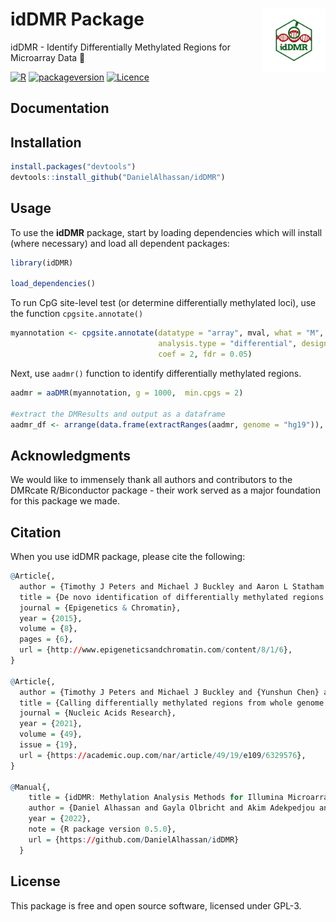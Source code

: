 # idDMR Package  <img src="images/logo.png" align="right" width="20%" height="20%" />
idDMR - Identify Differentially Methylated Regions for Microarray Data 🧬

<!-- badges: start -->
[![R](https://github.com/DanielAlhassan/idDMR/actions/workflows/r.yml/badge.svg)](https://github.com/DanielAlhassan/idDMR/actions/workflows/r.yml)
[![packageversion](https://img.shields.io/badge/Package%20version-0.5.0-orange.svg?style=flat-square)](commits/develop)
[![Licence](https://img.shields.io/badge/licence-GPL--3-blue.svg)](https://www.gnu.org/licenses/gpl-3.0.en.html)

<!-- badges: end -->


## Documentation


## Installation
<!--
You can install the release version from CRAN

``` r
install.packages("idDMR", dependencies=TRUE)
```

and the development version from GitHub
-->
``` r
install.packages("devtools")
devtools::install_github("DanielAlhassan/idDMR") 
```

## Usage
To use the **idDMR** package, start by loading dependencies which will install (where necessary) and load all dependent packages:

```r
library(idDMR)

load_dependencies()
```

To run CpG site-level test (or determine differentially methylated loci), use the function `cpgsite.annotate()`
```r
myannotation <- cpgsite.annotate(datatype = "array", mval, what = "M", arraytype = "450K",
                                 analysis.type = "differential", design = design_mat,
                                 coef = 2, fdr = 0.05)
```

Next, use `aadmr()` function to identify differentially methylated regions. 
```r
aadmr = aaDMR(myannotation, g = 1000,  min.cpgs = 2)

#extract the DMResults and output as a dataframe
aadmr_df <- arrange(data.frame(extractRanges(aadmr, genome = "hg19")), seqnames)

```

## Acknowledgments
We would like to immensely thank all authors and contributors to the DMRcate R/Biconductor package - their work served as a major foundation for this package we made.

## Citation
When you use idDMR package, please cite the following:
```r
@Article{,
  author = {Timothy J Peters and Michael J Buckley and Aaron L Statham and Ruth Pidsley and Katherine Samaras and Reginald V Lord and Susan J Clark and Peter L Molloy},
  title = {De novo identification of differentially methylated regions in the human genome},
  journal = {Epigenetics & Chromatin},
  year = {2015},
  volume = {8},
  pages = {6},
  url = {http://www.epigeneticsandchromatin.com/content/8/1/6},
}

@Article{,
  author = {Timothy J Peters and Michael J Buckley and {Yunshun Chen} and Gordon K Smyth and Christopher C Goodnow and Susan J Clark},
  title = {Calling differentially methylated regions from whole genome bisulphite sequencing with DMRcate},
  journal = {Nucleic Acids Research},
  year = {2021},
  volume = {49},
  issue = {19},
  url = {https://academic.oup.com/nar/article/49/19/e109/6329576},
}

@Manual{,
    title = {idDMR: Methylation Analysis Methods for Illumina Microarray Data},
    author = {Daniel Alhassan and Gayla Olbricht and Akim Adekpedjou and Ebenezer Agbozo},
    year = {2022},
    note = {R package version 0.5.0},
    url = {https://github.com/DanielAlhassan/idDMR}
  }
```




## License
This package is free and open source software, licensed under GPL-3.
